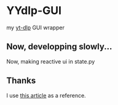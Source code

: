 # YYdlp-GUI
my [yt-dlp](https://github.com/yt-dlp/yt-dlp/tree/master) GUI wrapper   

## Now, developping slowly...
Now, making reactive ui in state.py

## Thanks  
I use [this article](https://qiita.com/ForestMountain1234/items/64edacd5275c1ce4c943) as a reference.